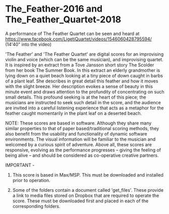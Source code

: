 # The_Feather-2016 and The_Feather_Quartet-2018

A performance of The Feather Quartet can be seen and heard at https://www.facebook.com/LigetiQuartet/videos/1546060428795594/ (14'40" into the video)

'The Feather' and 'The Feather Quartet' are digital scores for an improvising violin and voice (which can be the same musician), and improvising quartet. It is inspired by an extract from a Tove Jansson short story The Scolder from her book The Summer Book. In this extract an elderly grandmother is lying down on a quiet beach looking at a tiny piece of down caught in barbs of a plant leaf. She describes in great detail this feather and how it moves with the slight breeze. Her description evokes a sense of beauty in this minute event and draws attention to the profundity of concentrating on such small details. This profound seeking is at the heart of this piece; the musicians are instructed to seek such detail in the score, and the audience are invited into a careful listening experience that acts as a metaphor for the feather caught momentarily in the plant leaf on a deserted beach.

NOTE: These scores are based in software. Although they share many similar properties to that of paper based/traditional scoring methods, they also benefit from the usability and functionality of dynamic software environments. The visual information will be familiar to the musician and welcomed by a curious spirit of adventure. Above all, these scores are responsive, evolving as the performance progresses – giving the feeling of being alive – and should be considered as co-operative creative partners.

IMPORTANT -

1) This score is based in Max/MSP. This must be downloaded and installed prior to operation.

2) Some of the folders contain a document called 'get_files'. These provide a link to media files stored on Dropbox that are required to operate the score. These must be downloaded first and placed in each of the corresponding folders.



